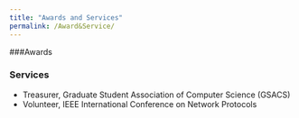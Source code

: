```yaml
---
title: "Awards and Services" 
permalink: /Award&Service/
---
```


<!-- {% include base_path %} -->

###Awards

### Services
 * Treasurer, Graduate Student Association of Computer Science (GSACS)
 * Volunteer, IEEE International Conference on Network Protocols
